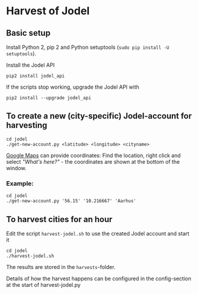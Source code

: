 # Harvest of Jodel

## Basic setup

Install Python 2, pip 2 and Python setuptools (`sudo pip install -U setuptools`).

Install the Jodel API
```
pip2 install jodel_api
```

If the scripts stop working, upgrade the Jodel API with
```
pip2 install --upgrade jodel_api
```


## To create a new (city-specific) Jodel-account for harvesting

```
cd jodel
./get-new-account.py <latitude> <longitude> <cityname>
```

[Google Maps](https://maps.google.com) can provide coordinates: Find the location, right click and select _"What's here?"_ - the coordinates are shown at the bottom of the window.

### Example:

```
cd jodel
./get-new-account.py '56.15' '10.216667' 'Aarhus'
```


## To harvest cities for an hour

Edit the script `harvest-jodel.sh` to use the created Jodel account and start it

```
cd jodel
./harvest-jodel.sh
```

The results are stored in the `harvests`-folder.

Details of how the harvest happens can be configured in the config-section at the start of harvest-jodel.py

